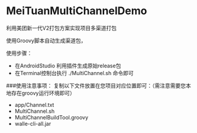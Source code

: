 # MeiTuanMultiChannelDemo
利用美团新一代V2打包方案实现项目多渠道打包

使用Groovy脚本自动生成渠道包，

使用步骤：

* 在AndroidStudio 利用插件生成原始release包
* 在Terminal控制台执行 ./MultiChannel.sh 命令即可

###使用注意事项：
复制以下文件放置在您项目对应位置即可：（需注意需要您本地存在groovy运行环境即可）

 * app/Channel.txt
 * MultiChannel.sh
 * MultiChannelBuildTool.groovy
 * walle-cli-all.jar